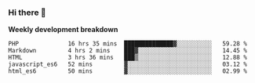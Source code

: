 ### Hi there 👋


**Weekly development breakdown**

<!--START_SECTION:waka-->
```text
PHP              16 hrs 35 mins  ██████████████▓░░░░░░░░░░   59.28 % 
Markdown         4 hrs 2 mins    ███▓░░░░░░░░░░░░░░░░░░░░░   14.45 % 
HTML             3 hrs 36 mins   ███▒░░░░░░░░░░░░░░░░░░░░░   12.88 % 
javascript_es6   52 mins         ▓░░░░░░░░░░░░░░░░░░░░░░░░   03.12 % 
html_es6         50 mins         ▓░░░░░░░░░░░░░░░░░░░░░░░░   02.99 % 
```
<!--END_SECTION:waka-->
